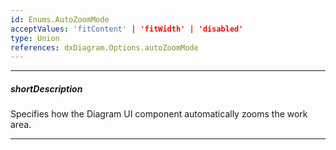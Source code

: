 ```yaml
---
id: Enums.AutoZoomMode
acceptValues: 'fitContent' | 'fitWidth' | 'disabled'
type: Union
references: dxDiagram.Options.autoZoomMode
---
```

---
##### shortDescription
Specifies how the Diagram UI component automatically zooms the work area.

---

